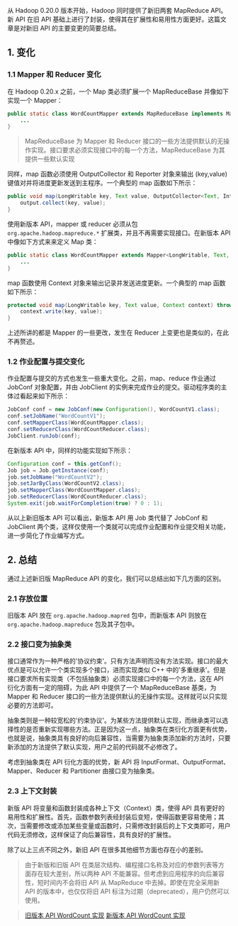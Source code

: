 从 Hadoop 0.20.0 版本开始，Hadoop 同时提供了新旧两套 MapReduce API。新 API 在旧 API 基础上进行了封装，使得其在扩展性和易用性方面更好。这篇文章是对新旧 API 的主要变更的简要总结。

## 1. 变化

### 1.1 Mapper 和 Reducer 变化

在 Hadoop 0.20.x 之前，一个 Map 类必须扩展一个 MapReduceBase 并像如下实现一个 Mapper：
```java
public static class WordCountMapper extends MapReduceBase implements Mapper<LongWritable, Text, Text, IntWritable> {
    ...
}
```
> MapReduceBase 为 Mapper 和 Reducer 接口的一些方法提供默认的无操作实现。接口要求必须实现接口中的每一个方法，MapReduceBase 为其提供一些默认实现

同样，map 函数必须使用 OutputCollector 和 Reporter 对象来输出 (key,value) 键值对并将进度更新发送到主程序。一个典型的 map 函数如下所示：
```java
public void map(LongWritable key, Text value, OutputCollector<Text, IntWritable> output, Reporter reporter) throws IOException {
    output.collect(key, value);
}
```
使用新版本 API，mapper 或 reducer 必须从包 `org.apache.hadoop.mapreduce.*` 扩展类，并且不再需要实现接口。在新版本 API 中像如下方式来来定义 Map 类：
```java
public static class WordCountMapper extends Mapper<LongWritable, Text, Text, IntWritable> {
    ...
}
```
map 函数使用 Context 对象来输出记录并发送进度更新。一个典型的 map 函数如下所示：
```java
protected void map(LongWritable key, Text value, Context context) throws IOException, InterruptedException {
    context.write(key, value);
}
```
上述所讲的都是 Mapper 的一些更改，发生在 Reducer 上变更也是类似的，在此不再赘述。

### 1.2 作业配置与提交变化

作业配置与提交的方式也发生一些重大变化。之前，map、reduce 作业通过 JobConf 对象配置，并由 JobClient 的实例来完成作业的提交。驱动程序类的主体过看起来如下所示：
```java
JobConf conf = new JobConf(new Configuration(), WordCountV1.class);
conf.setJobName("WordCountV1");
conf.setMapperClass(WordCountMapper.class);
conf.setReducerClass(WordCountReducer.class);
JobClient.runJob(conf);
```
在新版本 API 中，同样的功能实现如下所示：
```java
Configuration conf = this.getConf();
Job job = Job.getInstance(conf);
job.setJobName("WordCountV2");
job.setJarByClass(WordCountV2.class);
job.setMapperClass(WordCountMapper.class);
job.setReducerClass(WordCountReducer.class);
System.exit(job.waitForCompletion(true) ? 0 : 1);
```
从以上新旧版本 API 可以看出，新版本 API 用 Job 类代替了 JobConf 和 JobClient 两个类，这样仅使用一个类就可以完成作业配置和作业提交相关功能，进一步简化了作业编写方式。

## 2. 总结

通过上述新旧版 MapReduce API 的变化，我们可以总结出如下几方面的区别。

### 2.1 存放位置

旧版本 API 放在 `org.apache.hadoop.mapred` 包中，而新版本 API 则放在 `org.apache.hadoop.mapreduce` 包及其子包中。

### 2.2 接口变为抽象类

接口通常作为一种严格的'协议约束'。只有方法声明而没有方法实现。接口的最大优点是可以允许一个类实现多个接口，进而实现类似 C++ 中的'多重继承'。但是接口要求所有实现类（不包括抽象类）必须实现接口中的每一个方法，这在 API 衍化方面有一定的阻碍，为此 API 中提供了一个 MapReduceBase 基类，为 Mapper 和 Reducer 接口的一些方法提供默认的无操作实现。这样就可以只实现必要的方法即可。

抽象类则是一种较宽松的'约束协议'。为某些方法提供默认实现，而继承类可以选择性的是否重新实现哪些方法。正是因为这一点，抽象类在类衍化方面更有优势，也就是说，抽象类具有良好的向后兼容性，当需要为抽象类添加新的方法时，只要新添加的方法提供了默认实现，用户之前的代码就不必修改了。

考虑到抽象类在 API 衍化方面的优势，新 API 将 InputFormat、OutputFormat、Mapper、Reducer 和 Partitioner 由接口变为抽象类。

### 2.3 上下文封装

新版 API 将变量和函数封装成各种上下文（Context）类，使得 API 具有更好的易用性和扩展性。首先，函数参数列表经封装后变短，使得函数更容易使用；其次，当需要修改或添加某些变量或函数时，只需修改封装后的上下文类即可，用户代码无须修改，这样保证了向后兼容性，具有良好的扩展性。

除了以上三点不同之外，新旧 API 在很多其他细节方面也存在小的差别。

> 由于新版和旧版 API 在类层次结构、编程接口名称及对应的参数列表等方面存在较大差别，所以两种 API 不能兼容。但考虑到应用程序的向后兼容性，短时间内不会将旧 API 从 MapReduce 中去掉。即使在完全采用新 API 的版本中，也仅仅将旧 API 标注为过期（deprecated），用户仍然可以使用。

> [旧版本 API WordCount 实现](https://github.com/sjf0115/data-example/blob/master/hadoop-example/src/main/java/com/hadoop/example/base/WordCountV1.java)
> [新版本 API WordCount 实现](https://github.com/sjf0115/data-example/blob/master/hadoop-example/src/main/java/com/hadoop/example/base/WordCountV2.java)
